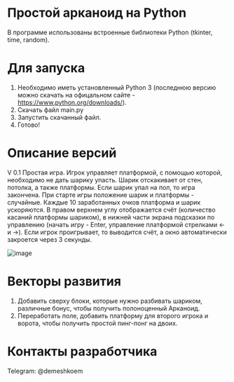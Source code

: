 # Простой арканоид на Python
В программе использованы встроенные библиотеки Python (tkinter, time, random).

# Для запуска
1. Необходимо иметь установленный Python 3 (последнюю версию можно скачать на офицальном сайте - https://www.python.org/downloads/).
2. Скачать файл main.py
3. Запустить скачанный файл. 
4. Готово!

# Описание версий
V 0.1 Простая игра. Игрок управляет платформой, с помощью которой, необходимо не дать шарику упасть. Шарик отскакивает от стен, потолка, а также платформы. Если шарик упал на пол, то игра закончена.
При старте игры положение шарик и платформы - случайные. Каждые 10 заработанных очков платформа и шарик ускоряются.
В правом верхнем углу отображается счёт (количество касаний платформы шариком), в нижней части экрана подсказки по управлению (начать игру - Enter, управление платформой стрелками <- и ->). Если игрок проигрывает, то выводится счёт, а окно автоматически закроется через 3 секунды.

![image](https://user-images.githubusercontent.com/69598745/126907672-cd239331-af3b-48e7-aa00-234530ff2da1.png)

# Векторы развития
1. Добавить сверху блоки, которые нужно разбивать шариком, различные бонус, чтобы получить полоноценный Арканоид.
2. Переработать поле, добавить платформу для второго игрока и ворота, чтобы получить простой пинг-понг на двоих.

# Контакты разработчика
Telegram: @demeshkoem

